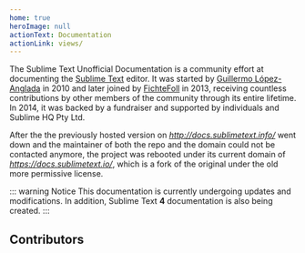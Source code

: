 ```yaml
---
home: true
heroImage: null
actionText: Documentation
actionLink: views/
---
```

The Sublime Text Unofficial Documentation is a community effort at documenting the [Sublime Text](https://sublimetext.com/) editor. It was started by [Guillermo López-Anglada](https://github.com/guillermooo) in 2010 and later joined by [FichteFoll](https://github.com/FichteFoll) in 2013, receiving countless contributions by other members of the community through its entire lifetime. In 2014, it was backed by a fundraiser and supported by individuals and Sublime HQ Pty Ltd.

After the the previously hosted version on _http://docs.sublimetext.info/_ went down and the maintainer of both the repo and the domain could not be contacted anymore, the project was rebooted under its current domain of _https://docs.sublimetext.io/_, which is a fork of the original under the old more permissive license.

::: warning Notice
This documentation is currently undergoing updates and modifications. In addition, Sublime Text **4** documentation is also being created.
:::

## Contributors

<Contributors user="sublimetext-io" repo="docs.sublimetext.io" :show-title="true"></Contributors>